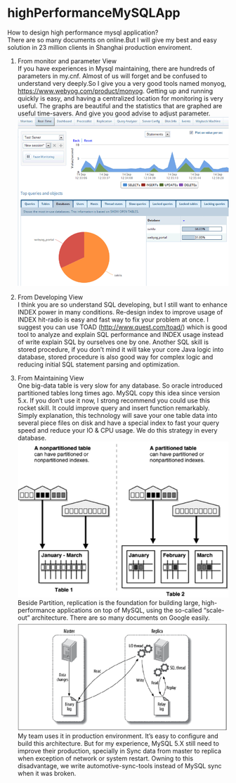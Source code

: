 highPerformanceMySQLApp
=======================

How to design high performance mysql application? <br>
There are so many documents on online.But I will give my best and easy solution in 23 million clients in Shanghai production enviroment.<br>

1. From monitor and parameter View<br>
If you have experiences in Mysql maintaining, there are hundreds of parameters in my.cnf. Almost of us will forget and be confused to understand very deeply.So I give you a very good tools named monyog, https://www.webyog.com/product/monyog. Getting up and running quickly is easy, and having a centralized location for monitoring is very useful. The graphs are beautiful and the statistics that are graphed are useful time-savers. And give you good advise to adjust parameter.<br>
 ![image](https://raw.githubusercontent.com/wuqunfei/highPerformanceMySQLApp/master/real-time-database.png)

2. From Developing View<br>
I think you are so understand SQL developing, but I still want to enhance INDEX power in many conditions. Re-design index to improve usage of INDEX hit-radio is easy and fast way to fix your problem at once. I suggest you can use TOAD (http://www.quest.com/toad/) which is good tool to analyze and explain SQL performance and INDEX usage instead of write explain SQL by ourselves one by one. Another SQL skill is stored procedure, if you don’t mind it will take your core Java logic into database, stored procedure is also good way for complex logic and reducing initial SQL statement parsing and optimization.<br>

3. From Maintaining View <br>
One big-data table is very slow for any database. So oracle introduced partitioned tables long times ago. MySQL copy this idea since version 5.x. If you don’t use it now, I strong recommend you could use this rocket skill. It could improve query and insert function remarkably. Simply explanation, this technology will save your one table data into several piece files on disk and have a special index to fast your query speed and reduce your IO & CPU usage. We do this strategy in every database.<br>
![image](https://raw.githubusercontent.com/wuqunfei/highPerformanceMySQLApp/master/partitioned.png)
 Beside Partition, replication is the foundation for building large, high-performance applications on top of MySQL, using the so-called “scale-out” architecture. There are so many documents on Google easily.<br>
![image](https://raw.githubusercontent.com/wuqunfei/highPerformanceMySQLApp/master/Sync.png)<br>
My team uses it in production environment. It’s easy to configure and build this architecture. But for my experience,  MySQL 5.X still need to improve their production, specially in Sync data from master to replica when exception of network or system restart. Owning to this disadvantage, we write automotive-sync-tools instead of MySQL sync when it was broken.<br>




